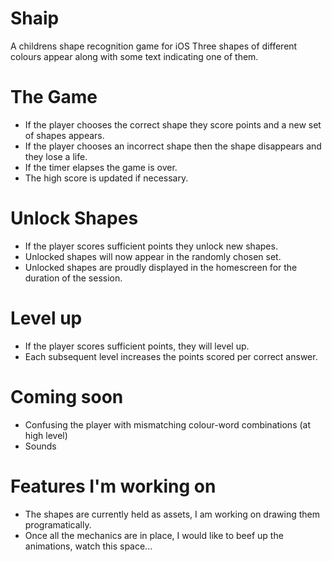 # Shaip
A childrens shape recognition game for iOS
Three shapes of different colours appear along with some text indicating one of them.

# The Game
- If the player chooses the correct shape they score points and a new set of shapes appears.
- If the player chooses an incorrect shape then the shape disappears and they lose a life.
- If the timer elapses the game is over.
- The high score is updated if necessary.

# Unlock Shapes
- If the player scores sufficient points they unlock new shapes.
- Unlocked shapes will now appear in the randomly chosen set.
- Unlocked shapes are proudly displayed in the homescreen for the duration of the session.

# Level up
- If the player scores sufficient points, they will level up.
- Each subsequent level increases the points scored per correct answer.

# Coming soon
- Confusing the player with mismatching colour-word combinations (at high level)
- Sounds

# Features I'm working on
- The shapes are currently held as assets, I am working on drawing them programatically.
- Once all the mechanics are in place, I would like to beef up the animations, watch this space...
